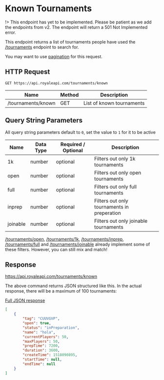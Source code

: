 # Known Tournaments

!> This endpoint has yet to be implemented. Please be patient as we add the endpoints from v2. The endpoint will return a 501 Not Implemented error.

This endpoint returns a list of tournaments people have used the [/tournaments](/endpoints/tournaments) endpoint to search for.

You may want to use [pagination](pagination) for this request.

## HTTP Request
`GET https://api.royaleapi.com/tournaments/known`

Name | Method | Description
--- | --- | ---
/tournaments/known | GET | List of known tournaments

## Query String Parameters

All query string parameters default to `0`, set the value to `1` for it to be active

Name     | Data Type | Required / Optional | Description
-------- | --- | --- | ---
1k       | number | optional | Filters out only 1k tournaments
open     | number | optional | Filters out only open tournaments
full     | number | optional | Filters out only full tournaments
inprep   | number | optional | Filters out only tournaments in preperation
joinable | number | optional | Filters out only joinable tournaments

[/tournaments/open](/endpoints/tournaments_open), [/tournaments/1k](/endpoints/tournaments_1k), [/tournaments/inprep](/endpoints/tournaments_inprep), [/tournaments/full](/endpoints/tournaments_full) and [/tournaments/joinable](/endpoints/tournaments_joinable) already implement some of these filters. However, you can still mix and match!

## Response
https://api.royaleapi.com/tournaments/known

The above command returns JSON structured like this. In the actual response, there will be a maximum of 100 tournaments:

<a href="/json/tournaments_known.json">Full JSON response</a>

```json
[
    {
        "tag": "CUUVGVP",
        "open": true,
        "status": "inPreparation",
        "name": "hola",
        "currentPlayers": 50,
        "maxPlayers": 50,
        "prepTime": 7200,
        "duration": 3600,
        "createTime": 1518090895,
        "startTime": null,
        "endTime": null
    }
]
```
